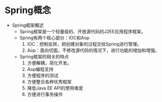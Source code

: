 # Spring概念

- Spring框架概述
    - Spring框架是一个轻量级的、开放源代码的J2EE应用程序框架。
    - Spring有两个核心部分：IOC和Aop
        1. IOC：控制反转，把创建对象的过程交给Spring进行管理。
        2. Aop：面向切面，不修改源代码的情况下，进行功能的增加和增强。
    - Spring框架的相关的特点
        1. 方便解耦，简化开发。
        2. Aop编程支持
        3. 方便程序的测试
        4. 方便整合各种优秀框架
        5. 降低Java EE API的使用难度
        6. 方便进行事务操作